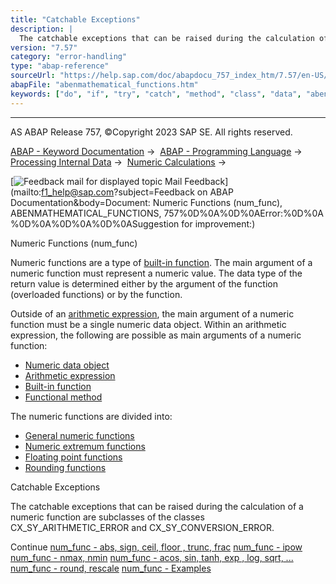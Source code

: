 ```yaml
---
title: "Catchable Exceptions"
description: |
  The catchable exceptions that can be raised during the calculation of a numeric function are subclasses of the classes CX_SY_ARITHMETIC_ERROR and CX_SY_CONVERSION_ERROR. num_func - abs, sign, ceil, floor , trunc, frac(https://help.sap.com/doc/abapdocu_757_index_htm/7.57/en-US/abennumerical_
version: "7.57"
category: "error-handling"
type: "abap-reference"
sourceUrl: "https://help.sap.com/doc/abapdocu_757_index_htm/7.57/en-US/abenmathematical_functions.htm"
abapFile: "abenmathematical_functions.htm"
keywords: ["do", "if", "try", "catch", "method", "class", "data", "abenmathematical", "functions"]
---
```


* * *

AS ABAP Release 757, ©Copyright 2023 SAP SE. All rights reserved.

[ABAP - Keyword Documentation](https://help.sap.com/doc/abapdocu_757_index_htm/7.57/en-US/abenabap.htm) →  [ABAP - Programming Language](https://help.sap.com/doc/abapdocu_757_index_htm/7.57/en-US/abenabap_reference.htm) →  [Processing Internal Data](https://help.sap.com/doc/abapdocu_757_index_htm/7.57/en-US/abenabap_data_working.htm) →  [Numeric Calculations](https://help.sap.com/doc/abapdocu_757_index_htm/7.57/en-US/abencompute_expressions.htm) → 

 [![](Mail.gif?object=Mail.gif&sap-language=EN "Feedback mail for displayed topic") Mail Feedback](mailto:f1_help@sap.com?subject=Feedback on ABAP Documentation&body=Document: Numeric Functions \(num_func\), ABENMATHEMATICAL_FUNCTIONS, 757%0D%0A%0D%0AError:%0D%0A
%0D%0A%0D%0A%0D%0ASuggestion for improvement:)

Numeric Functions (num\_func)

Numeric functions are a type of [built-in function](https://help.sap.com/doc/abapdocu_757_index_htm/7.57/en-US/abenbuilt_in_functions.htm). The main argument of a numeric function must represent a numeric value. The data type of the return value is determined either by the argument of the function (overloaded functions) or by the function.

Outside of an [arithmetic expression](https://help.sap.com/doc/abapdocu_757_index_htm/7.57/en-US/abenarithmetic_expression_glosry.htm "Glossary Entry"), the main argument of a numeric function must be a single numeric data object. Within an arithmetic expression, the following are possible as main arguments of a numeric function:

-   [Numeric data object](https://help.sap.com/doc/abapdocu_757_index_htm/7.57/en-US/abennumeric_data_object_glosry.htm "Glossary Entry")
-   [Arithmetic expression](https://help.sap.com/doc/abapdocu_757_index_htm/7.57/en-US/abenarithmetic_expression_glosry.htm "Glossary Entry")
-   [Built-in function](https://help.sap.com/doc/abapdocu_757_index_htm/7.57/en-US/abenbuiltin_function_glosry.htm "Glossary Entry")
-   [Functional method](https://help.sap.com/doc/abapdocu_757_index_htm/7.57/en-US/abenfunctional_method_glosry.htm "Glossary Entry")

The numeric functions are divided into:

-   [General numeric functions](https://help.sap.com/doc/abapdocu_757_index_htm/7.57/en-US/abennumerical_functions.htm)
-   [Numeric extremum functions](https://help.sap.com/doc/abapdocu_757_index_htm/7.57/en-US/abennmax_nmin_functions.htm)
-   [Floating point functions](https://help.sap.com/doc/abapdocu_757_index_htm/7.57/en-US/abenfloating_point_functions.htm)
-   [Rounding functions](https://help.sap.com/doc/abapdocu_757_index_htm/7.57/en-US/abendec_floating_point_functions.htm)

Catchable Exceptions

The catchable exceptions that can be raised during the calculation of a numeric function are subclasses of the classes CX\_SY\_ARITHMETIC\_ERROR and CX\_SY\_CONVERSION\_ERROR.

Continue
[num\_func - abs, sign, ceil, floor , trunc, frac](https://help.sap.com/doc/abapdocu_757_index_htm/7.57/en-US/abennumerical_functions.htm)
[num\_func - ipow](https://help.sap.com/doc/abapdocu_757_index_htm/7.57/en-US/abenpower_function.htm)
[num\_func - nmax, nmin](https://help.sap.com/doc/abapdocu_757_index_htm/7.57/en-US/abennmax_nmin_functions.htm)
[num\_func - acos, sin, tanh, exp , log, sqrt, ...](https://help.sap.com/doc/abapdocu_757_index_htm/7.57/en-US/abenfloating_point_functions.htm)
[num\_func - round, rescale](https://help.sap.com/doc/abapdocu_757_index_htm/7.57/en-US/abendec_floating_point_functions.htm)
[num\_func - Examples](https://help.sap.com/doc/abapdocu_757_index_htm/7.57/en-US/abennumerical_functions_abexas.htm)